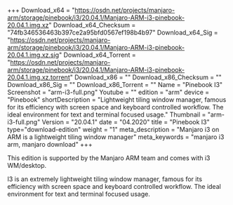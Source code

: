 +++
Download_x64 = "https://osdn.net/projects/manjaro-arm/storage/pinebook/i3/20.04.1/Manjaro-ARM-i3-pinebook-20.04.1.img.xz"
Download_x64_Checksum = "74fb346536463b397ce2a95bfd0567ef198b4b97"
Download_x64_Sig = "https://osdn.net/projects/manjaro-arm/storage/pinebook/i3/20.04.1/Manjaro-ARM-i3-pinebook-20.04.1.img.xz.sig"
Download_x64_Torrent = "https://osdn.net/projects/manjaro-arm/storage/pinebook/i3/20.04.1/Manjaro-ARM-i3-pinebook-20.04.1.img.xz.torrent"
Download_x86 = ""
Download_x86_Checksum = ""
Download_x86_Sig = ""
Download_x86_Torrent = ""
Name = "Pinebook I3"
Screenshot = "arm-i3-full.png"
Youtube = ""
edition = "arm"
device = "Pinebook"
shortDescription = "Lightweight tiling window manager, famous for its efficiency with screen space and keyboard controlled workflow. The ideal environment for text and terminal focused usage."
Thumbnail = "arm-i3-full.png"
Version = "20.04.1"
date = "04.2020"
title = "Pinebook I3"
type="download-edition"
weight = "1"
meta_description = "Manjaro i3 on ARM is a lightweight tiling window manager"
meta_keywords = "manjaro i3 arm, manjaro download"
+++

This edition is supported by the Manjaro ARM team and comes with i3 WM/desktop.

I3 is an extremely lightweight tiling window manager, famous for its efficiency with screen space and keyboard controlled workflow. The ideal environment for text and terminal focused usage.
